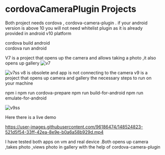 # cordovaCameraPlugin Projects

Both project needs cordova , cordova-camera-plugin .  if your android version is above 10 you will not need whitelist plugin as it is already provided in android v10 platform 

cordova build android  
cordova run android  

V7 is a project that opens up the camera and allows taking a photo ,it also opens up gallery
![v7](https://user-images.githubusercontent.com/96186474/148524741-5472789a-20f0-4174-929c-6f9568abf179.jpeg)


![v7ss](https://user-images.githubusercontent.com/96186474/148524614-b3b88eeb-d9cb-46a1-bc52-c01e82dca13d.jpeg)
v8 is obsolete and app is not connecting to the camera 
v9 is a project that opens up camera and gallery 
the necessary steps to run on your machine 

npm i
npm run cordova-prepare
npm run build-for-android
npm run emulate-for-android


![v9ss](https://user-images.githubusercontent.com/96186474/148524546-3eab186b-c7a7-4cf2-ad9a-96e9aab09a46.jpeg)

Here there is a live demo

https://user-images.githubusercontent.com/96186474/148524823-521d5f54-33ff-42ea-8e9e-b0a6a58b929d.mp4

I have tested both apps on vm and real device .Both opens up camera ,takes photo ,views photo in gallery with the help of cordova-camera-plugin
